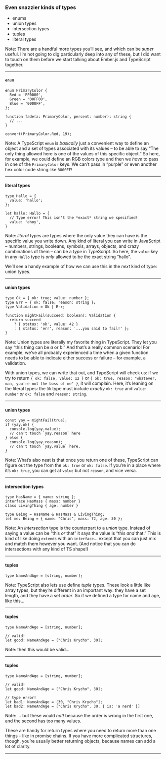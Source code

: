 ### Even snazzier kinds of types

- enums
- union types
- intersection types
- tuples
- literal types

Note: There are a handful more types you’ll see, and which can be *super* useful. I’m not going to dig particularly deep into any of these, but I did want to touch on them before we start talking about Ember.js and TypeScript together.

---- 

#### `enum`

	enum PrimaryColor {
	  Red = 'FF0000',
	  Green = '00FF00',
	  Blue = '0000FF',
	};
	
	function fade(a: PrimaryColor, percent: number): string {
	  // ...
	}
	
	convert(PrimaryColor.Red, 19);

Note: A TypeScript `enum` is *basically* just a convenient way to define an object and a set of types associated with its values – to be able to say “The only thing allowed here is one of the values of this specific object.” So here, for example, we could define an RGB colors type and then we *have* to pass in one of the `PrimaryColor` keys. We can’t pass in “purple” or even another hex color code string like `8800FF`!

---- 

#### literal types

	type Hallo = {
	  value: 'hallo';
	};
	
	let hallo: Hallo = {
	  // Type error! This isn't the *exact* string we specified!
	  value: 'ahoy',
	}

Note: *literal* types are types where the only value they can have is the specific value you write down. Any kind of literal you can write in JavaScript – numbers, strings, booleans, symbols, arrays, objects, and crazy combinations of them – can be a *type* in TypeScript. So here, the `value` key in any `Hallo` type is *only* allowed to be the exact string “hallo”.

We’ll see a handy example of how we can use this in the *next* kind of type: union types.

---- 

#### union types

	type Ok = { ok: true; value: number };
	type Err = { ok: false; reason: string };
	type Validation = Ok | Err;
	
	function mightFail(succeed: boolean): Validation {
	  return succeed
	    ? { status: 'ok', value: 42 }
	    : { status: 'err', reason: '...you said to fail!' };
	}

Note: Union types are literally my favorite thing in TypeScript. They let you say “this thing can be *a* or *b*.” And that’s a really common scenario! For example, we’ve all probably experienced a time when a given function needs to be able to indicate either success or failure – for example, a validation.

With union types, we can write that out, and TypeScript will check us: if we try to return `{ ok: false, value: 12 }` or `{ ok: true, reason: "whatever, man, you're not the boss of me" }`, it will complain. Here, it’s leaning on the literal types: the `Ok` type must include *exactly* `ok: true` and `value: number` *or* `ok: false` and `reason: string`.

---- 

#### union types

	const yay = mightFail(true);
	if (yay.ok) {
	  console.log(yay.value);
	  // can't touch `yay.reason` here
	} else {
	  console.log(yay.reason);
	  // can't touch `yay.value` here.
	}

Note: What’s also neat is that once you return one of these, TypeScript can figure out the type from the `ok: true` or `ok: false`. If you’re in a place where it’s `ok: true`, you can get at `value` but not `reason`, and vice versa.

---- 

#### intersection types

	type HasName = { name: string };
	interface HasMass { mass: number }
	class LivingThing { age: number }
	
	type Being = HasName & HasMass & LivingThing;
	let me: Being = { name: "Chris", mass: 72, age: 30 };

Note: An *intersection* type is the counterpart to a *union* type. Instead of saying a value can be “this *or* that” it says the value is “this *and* that.” This is kind of like doing `extends` with an `interface`… except that you can just mix and match them however you want. (And notice that you can do intersections with any kind of TS shape!)

---- 

#### tuples

	type NameAndAge = [string, number];
	
	
	
	
	
	
	

Note: TypeScript also lets use define *tuple* types. These look a little like array types, but they’re different in an important way: they have a set length, and they have a set *order*. So if we defined a type for name and age, like this…

---- 

#### tuples

	type NameAndAge = [string, number];
	
	// valid!
	let good: NameAndAge = ["Chris Krycho", 30];
	
	
	
	

Note: then this would be valid…

---- 

#### tuples

	type NameAndAge = [string, number];
	
	// valid!
	let good: NameAndAge = ["Chris Krycho", 30];
	
	// type error!
	let bad1: NameAndAge = [30, "Chris Krycho"];
	let bad2: NameAndAge = ["Chris Krycho", 30, { is: 'a nerd' }]

Note: … but these would *not*! because the order is wrong in the first one, and the second has too many values.

These are handy for return types where you need to return more than one things – like in promise chains. If you have more complicated structures, though, you’re usually better returning objects, because names can add a lot of clarity.

----

